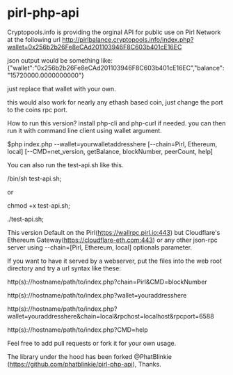 # pirl-php-api
Cryptopools.info is providing the orginal API for public use on Pirl Network at the following url
http://pirlbalance.cryptopools.info/index.php?wallet=0x256b2b26Fe8eCAd201103946F8C603b401cE16EC

json output would be something like:
{"wallet":"0x256b2b26Fe8eCAd201103946F8C603b401cE16EC","balance":"15720000.0000000000"}

just replace that wallet with your own.

this would also work for nearly any ethash based coin, just change the port to the coins rpc port.

How to run this version?
install php-cli and php-curl if needed. you can then run it with command line client using wallet argument.

$php index.php --wallet=yourwalletaddresshere [--chain=Pirl, Ethereum, local] [--CMD=net_version, getBalance, blockNumber, peerCount, help]

You can also run the test-api.sh like this.
  
  /bin/sh test-api.sh;
  
or 

  chmod +x test-api.sh;
  
  ./test-api.sh;

This version Default on the Pirl(https://wallrpc.pirl.io:443) but Cloudflare's Ethereum Gateway(https://cloudflare-eth.com:443) or any other json-rpc server using --chain=[Pirl, Ethereum, local] optionals parameter.

If you want to have it served by a webserver, put the files into the web root directory and try a url syntax like these: 

  http(s)://hostname/path/to/index.php?chain=Pirl&CMD=blockNumber

  http(s)://hostname/path/to/index.php?wallet=youraddresshere
  
  http(s)://hostname/path/to/index.php?wallet=youraddresshere&chain=local&rpchost=localhost&rpcport=6588
  
  http(s)://hostname/path/to/index.php?CMD=help  

Feel free to add pull requests or fork it for your own usage.

The library under the hood has been forked @PhatBlinkie (https://github.com/phatblinkie/pirl-php-api), Thanks.
